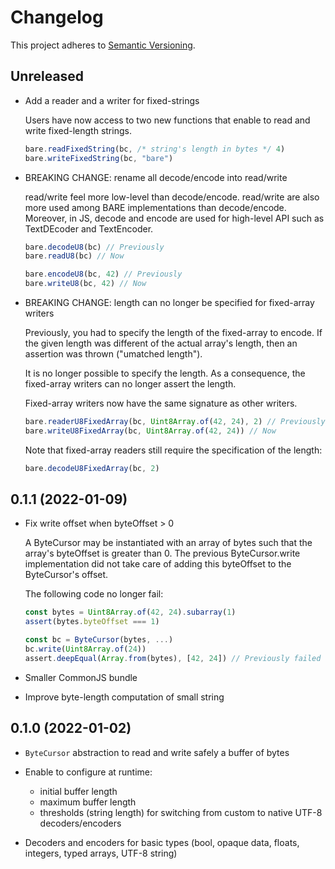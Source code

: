 # Changelog

This project adheres to [Semantic Versioning][semver].

## Unreleased

* Add a reader and a writer for fixed-strings

    Users have now access to two new functions that enable to read and
    write fixed-length strings.

    ```js
    bare.readFixedString(bc, /* string's length in bytes */ 4)
    bare.writeFixedString(bc, "bare")
    ```

* BREAKING CHANGE: rename all decode/encode into read/write

    read/write feel more low-level than decode/encode.
    read/write are also more used among BARE implementations than decode/encode.
    Moreover, in JS, decode and encode are used for high-level API such as
    TextDEcoder and TextEncoder.

    ```js
    bare.decodeU8(bc) // Previously
    bare.readU8(bc) // Now

    bare.encodeU8(bc, 42) // Previously
    bare.writeU8(bc, 42) // Now
    ```

* BREAKING CHANGE: length can no longer be specified for fixed-array writers

    Previously, you had to specify the length of the fixed-array to encode.
    If the given length was different of the actual array's length,
    then an assertion was thrown ("umatched length").

    It is no longer possible to specify the length.
    As a consequence, the fixed-array writers can no longer assert the length.

    Fixed-array writers now have the same signature as other writers.

    ```js
    bare.readerU8FixedArray(bc, Uint8Array.of(42, 24), 2) // Previously
    bare.writeU8FixedArray(bc, Uint8Array.of(42, 24)) // Now
    ```

    Note that fixed-array readers still require the specification of the
    length:

    ```js
    bare.decodeU8FixedArray(bc, 2)
    ```


## 0.1.1 (2022-01-09)

* Fix write offset when byteOffset > 0

    A ByteCursor may be instantiated with an array of bytes such that
    the array's byteOffset is greater than 0.
    The previous ByteCursor.write implementation did not take care of
    adding this byteOffset to the    ByteCursor's offset.

    The following code no longer fail:

    ```js
    const bytes = Uint8Array.of(42, 24).subarray(1)
    assert(bytes.byteOffset === 1)

    const bc = ByteCursor(bytes, ...)
    bc.write(Uint8Array.of(24))
    assert.deepEqual(Array.from(bytes), [42, 24]) // Previously failed
    ```

* Smaller CommonJS bundle

* Improve byte-length computation of small string

## 0.1.0 (2022-01-02)

* `ByteCursor` abstraction to read and write safely a buffer of bytes

* Enable to configure at runtime:
    - initial buffer length
    - maximum buffer length
    - thresholds (string length) for switching from custom to native
        UTF-8 decoders/encoders

* Decoders and encoders for basic types
    (bool, opaque data, floats, integers, typed arrays, UTF-8 string)


[semver]: https://semver.org/spec/v2.0.0.html
